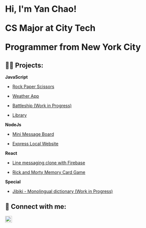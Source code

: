 <h1>Hi, I'm Yan Chao! <br/><p>CS Major at City Tech</p><p>Programmer from New York City</p></h1>

<h2>👨‍💻 Projects:</h2>
 <b>JavaScript</b>
 
 - [Rock Paper Scissors](https://github.com/yfsteven/RockPaperScissors)

 - [Weather App](https://github.com/yfsteven/WeatherApp)
 
 - [Battleship (Work in Progress)](https://github.com/yfsteven/Battleship)

 - [Library](https://github.com/yfsteven/Library)
 
 
 <b>NodeJs</b>

 - [Mini Message Board](https://github.com/yfsteven/Mini-Message_Board)

 - [Express Local Website](https://github.com/yfsteven/express-locallibrary-tutorial)


<b>React</b>
 - [Line messaging clone with Firebase](https://github.com/yfsteven/line-clone)

 - [Rick and Morty Memory Card Game](https://github.com/yfsteven/RickandMortyMemoryCardGame)


<b>Special</b>
 - [Jibiki - Monolingual dictionary (Work in Progress)](https://github.com/yfsteven/Jibiki)

<h2> 🤳 Connect with me:</h2>

[<img align="left" alt="YanChaoFeng | LinkedIn" width="22px" src="https://cdn.jsdelivr.net/npm/simple-icons@v3/icons/linkedin.svg" />][linkedin]

[linkedin]: [Linkedin](www.linkedin.com/in/yan-chao-feng)
